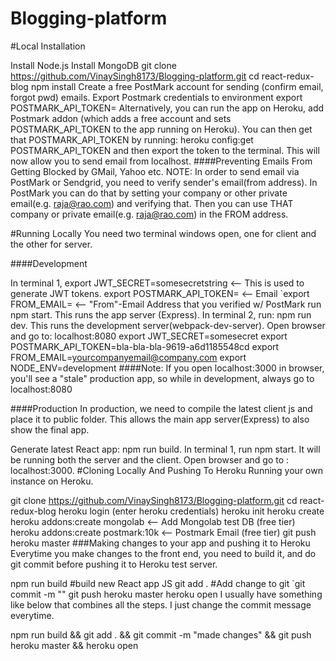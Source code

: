 # Blogging-platform

#Local Installation

Install Node.js
Install MongoDB
git clone https://github.com/VinaySingh8173/Blogging-platform.git
cd react-redux-blog
npm install
Create a free PostMark account for sending (confirm email, forgot pwd) emails.
Export Postmark credentials to environment
export POSTMARK_API_TOKEN=<getApiTokenFromWInPostmark>
Alternatively, you can run the app on Heroku, add Postmark addon (which adds a free account and sets POSTMARK_API_TOKEN to the app running on Heroku). You can then get that POSTMARK_API_TOKEN by running: heroku config:get POSTMARK_API_TOKEN and then export the token to the terminal. This will now allow you to send email from localhost.
####Preventing Emails From Getting Blocked by GMail, Yahoo etc. NOTE: In order to send email via PostMark or Sendgrid, you need to verify sender's email(from address). In PostMark you can do that by setting your company or other private email(e.g. raja@rao.com) and verifying that. Then you can use THAT company or private email(e.g. raja@rao.com) in the FROM address.

#Running Locally You need two terminal windows open, one for client and the other for server.

####Development

In terminal 1,
export JWT_SECRET=somesecretstring <-- This is used to generate JWT tokens.
export POSTMARK_API_TOKEN=<getApiTokenFromWInPostmark> <-- Email
`export FROM_EMAIL= <-- "From"-Email Address that you verified w/ PostMark
run npm start. This runs the app server (Express).
In terminal 2, run: npm run dev. This runs the development server(webpack-dev-server).
Open browser and go to: localhost:8080
export JWT_SECRET=somesecret
export POSTMARK_API_TOKEN=bla-bla-bla-9619-a6d1185548cd
export FROM_EMAIL=yourcompanyemail@company.com
export NODE_ENV=development
####Note: If you open localhost:3000 in browser, you'll see a "stale" production app, so while in development, always go to localhost:8080

####Production In production, we need to compile the latest client js and place it to public folder. This allows the main app server(Express) to also show the final app.

Generate latest React app: npm run build.
In terminal 1, run npm start. It will be running both the server and the client.
Open browser and go to : localhost:3000.
#Cloning Locally And Pushing To Heroku Running your own instance on Heroku.

git clone https://github.com/VinaySingh8173/Blogging-platform.git
cd react-redux-blog
heroku login (enter heroku credentials)
heroku init
heroku create
heroku addons:create mongolab <-- Add Mongolab test DB (free tier)
heroku addons:create postmark:10k <-- Postmark Email (free tier)
git push heroku master
###Making changes to your app and pushing it to Heroku Everytime you make changes to the front end, you need to build it, and do git commit before pushing it to Heroku test server.

npm run build #build new React app JS
git add . #Add change to git
`git commit -m ""
git push heroku master
heroku open
I usually have something like below that combines all the steps. I just change the commit message everytime.

npm run build && git add . && git commit -m "made changes" && git push heroku master && heroku open
